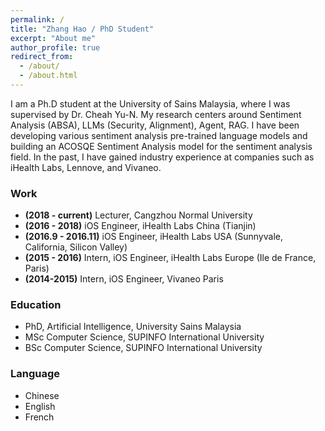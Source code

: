 ```yaml
---
permalink: /
title: "Zhang Hao / PhD Student"
excerpt: "About me"
author_profile: true
redirect_from: 
  - /about/
  - /about.html
---
```


I am a Ph.D student at the University of Sains Malaysia, where I was supervised by Dr. Cheah Yu-N. My research centers around Sentiment Analysis (ABSA), LLMs (Security, Alignment), Agent, RAG. I have been developing various sentiment analysis pre-trained language models and building an ACOSQE Sentiment Analysis model for the sentiment analysis field. In the past, I have gained industry experience at companies such as iHealth Labs, Lennove, and Vivaneo.

### Work
 - **(2018 - current)** Lecturer, Cangzhou Normal University
 - **(2016 - 2018)** iOS Engineer, iHealth Labs China (Tianjin)
 - **(2016.9 - 2016.11)** iOS Engineer, iHealth Labs USA (Sunnyvale, California, Silicon Valley)
 - **(2015 - 2016)** Intern, iOS Engineer, iHealth Labs Europe (Ile de France, Paris)
 - **(2014-2015)** Intern, iOS Engineer, Vivaneo Paris

### Education
 - PhD, Artificial Intelligence, University Sains Malaysia
 - MSc Computer Science, SUPINFO International University
 - BSc Computer Science, SUPINFO International University

### Language
 - Chinese
 - English
 - French
